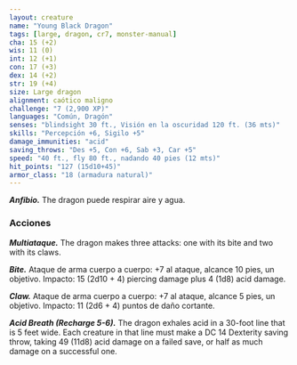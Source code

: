 ```yaml
---
layout: creature
name: "Young Black Dragon"
tags: [large, dragon, cr7, monster-manual]
cha: 15 (+2)
wis: 11 (0)
int: 12 (+1)
con: 17 (+3)
dex: 14 (+2)
str: 19 (+4)
size: Large dragon
alignment: caótico maligno
challenge: "7 (2,900 XP)"
languages: "Común, Dragón"
senses: "blindsight 30 ft., Visión en la oscuridad 120 ft. (36 mts)"
skills: "Percepción +6, Sigilo +5"
damage_immunities: "acid"
saving_throws: "Des +5, Con +6, Sab +3, Car +5"
speed: "40 ft., fly 80 ft., nadando 40 pies (12 mts)"
hit_points: "127 (15d10+45)"
armor_class: "18 (armadura natural)"
---
```


***Anfibio.*** The dragon puede respirar aire y agua.

### Acciones

***Multiataque.*** The dragon makes three attacks: one with its bite and two with its claws.

***Bite.*** Ataque de arma cuerpo a cuerpo: +7 al ataque, alcance 10 pies, un objetivo. Impacto: 15 (2d10 + 4) piercing damage plus 4 (1d8) acid damage.

***Claw.*** Ataque de arma cuerpo a cuerpo: +7 al ataque, alcance 5 pies, un objetivo. Impacto: 11 (2d6 + 4) puntos de daño cortante.

***Acid Breath (Recharge 5-6).*** The dragon exhales acid in a 30-foot line that is 5 feet wide. Each creature in that line must make a DC 14 Dexterity saving throw, taking 49 (11d8) acid damage on a failed save, or half as much damage on a successful one.